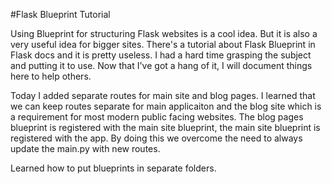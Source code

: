 #Flask Blueprint Tutorial

Using Blueprint for structuring Flask websites is a cool idea.
But it is also a very useful idea for bigger sites. 
There's a tutorial about Flask Blueprint in Flask docs and it is pretty useless. 
I had a hard time grasping the subject and putting it to use. 
Now that I've got a hang of it, I will document things here to help others. 

Today I added separate routes for main site and blog pages.
I learned that we can keep routes separate for main applicaiton and the blog site which is a requirement for most modern public facing websites. 
The blog pages blueprint is registered with the main site blueprint, the main site blueprint is registered with the app.
By doing this we overcome the need to always update the main.py with new routes. 

Learned how to put blueprints in separate folders.